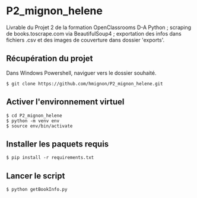 # P2_mignon_helene
Livrable du Projet 2 de la formation OpenClassrooms D-A Python ; scraping de books.toscrape.com via BeautifulSoup4 ; exportation des infos dans fichiers .csv et des images de couverture dans dossier 'exports'.

## Récupération du projet
Dans Windows Powershell, naviguer vers le dossier souhaité.

    $ git clone https://github.com/hmignon/P2_mignon_helene.git

## Activer l'environnement virtuel
    $ cd P2_mignon_helene 
    $ python -m venv env 
    $ source env/bin/activate

## Installer les paquets requis
    $ pip install -r requirements.txt

## Lancer le script
    $ python getBookInfo.py
    